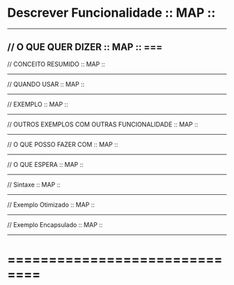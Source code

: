 # Descrever Funcionalidade :: MAP ::

--------------------------------------

// O QUE QUER DIZER  :: MAP ::
       === 
--------------------------------------

// CONCEITO RESUMIDO :: MAP ::

--------------------------------------

// QUANDO USAR  :: MAP ::
      

--------------------------------------

// EXEMPLO :: MAP ::
      

--------------------------------------

// OUTROS EXEMPLOS COM OUTRAS FUNCIONALIDADE :: MAP ::


--------------------------------------

// O QUE POSSO FAZER COM :: MAP ::
      

--------------------------------------

// O QUE ESPERA :: MAP :: 
      

--------------------------------------

// Sintaxe :: MAP ::
      

--------------------------------------

// Exemplo Otimizado :: MAP ::


--------------------------------------

// Exemplo Encapsulado :: MAP ::


--------------------------------------





# ==============================
